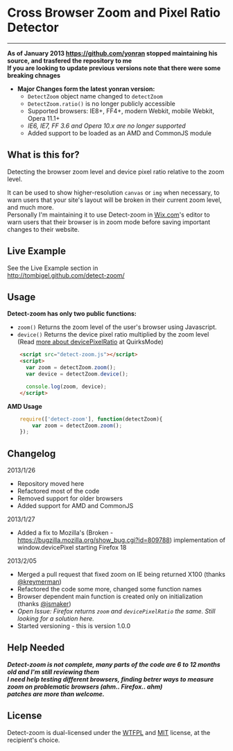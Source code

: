 Cross Browser Zoom and Pixel Ratio Detector
======
------

**As of January 2013 https://github.com/yonran stopped maintaining his source, and trasfered the repository to me**  
**If you are looking to update previous versions note that there were some breaking chnages**


* **Major Changes form the latest yonran version:**
    * `DetectZoom` object name changed to `detectZoom`
    * `DetectZoom.ratio()` is no longer publicly accessible
    * Supported browsers: IE8+, FF4+, modern Webkit, mobile Webkit, Opera 11.1+
    * *IE6, IE7, FF 3.6 and Opera 10.x are no longer supported*
    * Added support to be loaded as an AMD and CommonJS module

What is this for?
------
Detecting the browser zoom level and device pixel ratio relative to the zoom level.

It can be used to show higher-resolution `canvas` or `img` when necessary, 
to warn users that your site's layout will be broken in their current zoom level, 
and much more.    
Personally I'm maintaining it to use Detect-zoom in [Wix.com](http://wix.com)'s editor to warn users
that their browser is in zoom mode before saving important changes to their website.


Live Example 
------
See the Live Example section in  
http://tombigel.github.com/detect-zoom/

Usage
------
**Detect-zoom has only two public functions:**  
* `zoom()`   Returns the zoom level of the user's browser using Javascript.  
* `device()`   Returns the device pixel ratio multiplied by the zoom level (Read [more about devicePixelRatio](http://www.quirksmode.org/blog/archives/2012/07/more_about_devi.html) at QuirksMode)

```html
    <script src="detect-zoom.js"></script>
    <script>
      var zoom = detectZoom.zoom();
      var device = detectZoom.device();

      console.log(zoom, device);
    </script>
```

**AMD Usage**

```javascript
    require(['detect-zoom'], function(detectZoom){
        var zoom = detectZoom.zoom();
    });
```

Changelog
------

2013/1/26 
* Repository moved here
* Refactored most of the code
* Removed support for older browsers
* Added support for AMD and CommonJS

2013/1/27
* Added a fix to Mozilla's (Broken - https://bugzilla.mozilla.org/show_bug.cgi?id=809788) 
implementation of window.devicePixel starting Firefox 18

2013/2/05
* Merged a pull request that fixed zoom on IE being returned X100 (thanks [@kreymerman](https://github.com/kreymerman))
* Refactored the code some more, changed some function names
* Browser dependent main function is created only on initialization (thanks [@jsmaker](https://github.com/jsmaker))
* _Open Issue: Firefox returns `zoom` and `devicePixelRatio` the same. Still looking for a solution here._
* Started versioning - this is version 1.0.0

Help Needed
------

***Detect-zoom is not complete, many parts of the code are 6 to 12 months old and I'm still reviewing them  
I need help testing different browsers, finding betrer ways to measure zoom on problematic browsers (ahm.. Firefox.. ahm)  
patches are more than welcome.***


License
------

Detect-zoom is dual-licensed under the [WTFPL](http://www.wtfpl.net/about/) and [MIT](http://opensource.org/licenses/MIT) license, at the recipient's choice.
